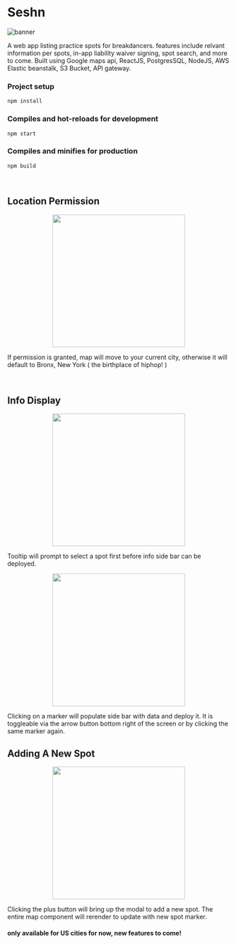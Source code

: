 # Seshn

![banner](../master/screenshots/banner.png)

A web app listing practice spots for breakdancers. features include relvant information per spots, in-app liability waiver signing, spot search, and more to come. Built using Google maps api, ReactJS, PostgresSQL, NodeJS, AWS Elastic beanstalk, S3 Bucket, API gateway.

### Project setup

```
npm install
```

### Compiles and hot-reloads for development

```
npm start
```

### Compiles and minifies for production

```
npm build
```

<br/>

## Location Permission

<p align="center">
  <img src="../master/screenshots/permission.png" width="300px"/>
</p>
<p width="500px">If permission is granted, map will move to your current city, otherwise it will default to Bronx, New York ( the birthplace of hiphop! )</p>

<br/>

## Info Display

<p align="center">
  <img src="../master/screenshots/tooltip.png" width="300px"/>
</p>
Tooltip will prompt to select a spot first before info side bar can be deployed.

<p align="center">
  <img src="../master/screenshots/sidebar.png" width="300px"/>
</p>
Clicking on a marker will populate side bar with data and deploy it.
It is toggleable via the arrow button bottom right of the screen or by clicking the same marker again.

<br/>

## Adding A New Spot

<p align="center">
  <img src="../master/screenshots/modal.png" width="300px"/>
</p>
Clicking the plus button will bring up the modal to add a new spot.
The entire map component will rerender to update with new spot marker.

#### only available for US cities for now, new features to come!

